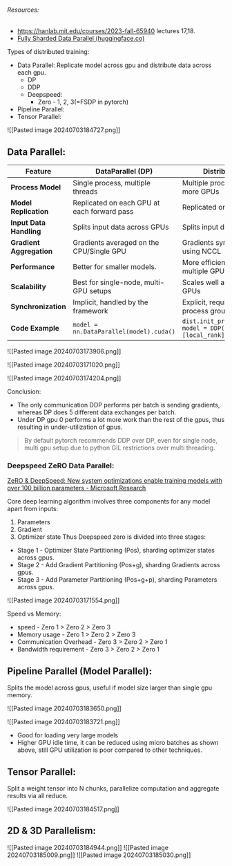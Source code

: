 
###### Resources:
- https://hanlab.mit.edu/courses/2023-fall-65940 lectures 17,18.
- [Fully Sharded Data Parallel (huggingface.co)](https://huggingface.co/docs/transformers/main/en/perf_train_gpu_many)


Types of distributed training:
- Data Parallel: Replicate model across gpu and distribute data across each gpu.
	- DP
	- DDP
	- Deepspeed:
		- Zero - 1, 2, 3(=FSDP in pytorch)
- Pipeline Parallel:
- Tensor Parallel:

![[Pasted image 20240703184727.png]]

## Data Parallel:

| Feature                  | DataParallel (DP)                           | DistributedDataParallel (DDP)                                                          |
| ------------------------ | ------------------------------------------- | -------------------------------------------------------------------------------------- |
| **Process Model**        | Single process, multiple threads            | Multiple processes, each handling one or more GPUs                                     |
| **Model Replication**    | Replicated on each GPU at each forward pass | Replicated once per process                                                            |
| **Input Data Handling**  | Splits input data across GPUs               | Splits input data across processes                                                     |
| **Gradient Aggregation** | Gradients averaged on the CPU/Single GPU    | Gradients synchronized across processes using NCCL                                     |
| **Performance**          | Better for smaller models.                  | More efficient, better scaling across multiple GPUs and nodes.                         |
| **Scalability**          | Best for single-node, multi-GPU setups      | Scales well across multiple nodes and GPUs                                             |
| **Synchronization**      | Implicit, handled by the framework          | Explicit, requires setting up distributed process groups                               |
| **Code Example**         | `model = nn.DataParallel(model).cuda()`     | `dist.init_process_group(backend='nccl'); model = DDP(model, device_ids=[local_rank])` |

![[Pasted image 20240703173906.png]]

![[Pasted image 20240703171020.png]]

![[Pasted image 20240703174204.png]]

Conclusion:
- The only communication DDP performs per batch is sending gradients, whereas DP does 5 different data exchanges per batch.
- Under DP gpu 0 performs a lot more work than the rest of the gpus, thus resulting in under-utilization of gpus.

> By default pytorch recommends DDP over DP, even for single node, multi gpu setup due to python GIL restrictions over multi threading.


### Deepspeed ZeRO Data Parallel:
[ZeRO & DeepSpeed: New system optimizations enable training models with over 100 billion parameters - Microsoft Research](https://www.microsoft.com/en-us/research/blog/zero-deepspeed-new-system-optimizations-enable-training-models-with-over-100-billion-parameters/)

Core deep learning algorithm involves three components for any model apart from inputs:
1. Parameters
2. Gradient
3. Optimizer state
Thus Deepspeed zero is divided into three stages:
- Stage 1 - Optimizer State Partitioning (Pos), sharding optimizer states across gpus.
- Stage 2 - Add Gradient Partitioning (Pos+g), sharding Gradients across gpus.
- Stage 3 - Add Parameter Partitioning (Pos+g+p), sharding Parameters across gpus.

![[Pasted image 20240703171554.png]]

Speed vs Memory:
- speed - Zero 1 >  Zero 2  >  Zero 3
- Memory usage - Zero 1 >  Zero 2 >  Zero 3
- Communication Overhead - Zero 3 >  Zero 2 >  Zero 1
- Bandwidth requirement - Zero 3 >  Zero 2 >  Zero 1 


## Pipeline Parallel (Model Parallel):

Splits the model across gpus, useful if model size larger than single gpu memory.

![[Pasted image 20240703183650.png]]

![[Pasted image 20240703183721.png]]

- Good for loading very large models
- Higher GPU idle time, it can be reduced using micro batches as shown above, still GPU utilization is poor compared to other techniques.

## Tensor Parallel:

Split a weight tensor into N chunks, parallelize computation and aggregate results via all reduce.

![[Pasted image 20240703184517.png]]


## 2D & 3D Parallelism:

![[Pasted image 20240703184944.png]]
![[Pasted image 20240703185009.png]]
![[Pasted image 20240703185030.png]]





